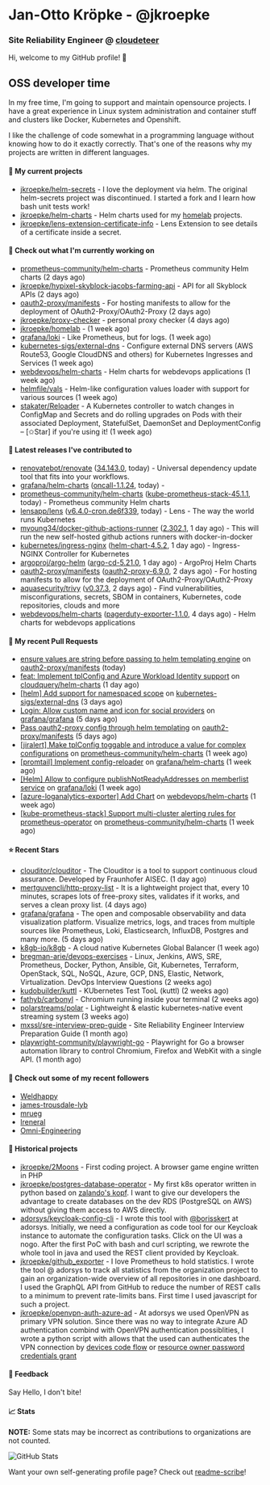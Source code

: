 # Jan-Otto Kröpke - @jkroepke
### Site Reliability Engineer @ [cloudeteer](https://cloudeteer.de/)

Hi, welcome to my GitHub profile! 👋

## OSS developer time
In my free time, I'm going to support and maintain opensource projects. I have a great experience in Linux system administration and container stuff and clusters like Docker, Kubernetes and Openshift.

I like the challenge of code somewhat in a programming language without knowing how to do it exactly correctly. That's one of the reasons why my projects are written in different languages.

#### 🌱 My current projects
- [jkroepke/helm-secrets](https://github.com/jkroepke/helm-secrets) - I love the deployment via helm. The original helm-secrets project was discontinued. I started a fork and I learn how bash unit tests work!
- [jkroepke/helm-charts](https://github.com/jkroepke/helm-charts) - Helm charts used for my [homelab](https://github.com/jkroepke/homelab) projects.
- [jkroepke/lens-extension-certificate-info](https://github.com/jkroepke/lens-extension-certificate-info) - Lens Extension to see details of a certificate inside a secret.

#### 👷 Check out what I'm currently working on

- [prometheus-community/helm-charts](https://github.com/prometheus-community/helm-charts) - Prometheus community Helm charts (2 days ago)
- [jkroepke/hypixel-skyblock-jacobs-farming-api](https://github.com/jkroepke/hypixel-skyblock-jacobs-farming-api) - API for all Skyblock APIs (2 days ago)
- [oauth2-proxy/manifests](https://github.com/oauth2-proxy/manifests) - For hosting manifests to allow for the deployment of OAuth2-Proxy/OAuth2-Proxy (2 days ago)
- [jkroepke/proxy-checker](https://github.com/jkroepke/proxy-checker) - personal proxy checker (4 days ago)
- [jkroepke/homelab](https://github.com/jkroepke/homelab) -  (1 week ago)
- [grafana/loki](https://github.com/grafana/loki) - Like Prometheus, but for logs. (1 week ago)
- [kubernetes-sigs/external-dns](https://github.com/kubernetes-sigs/external-dns) - Configure external DNS servers (AWS Route53, Google CloudDNS and others) for Kubernetes Ingresses and Services (1 week ago)
- [webdevops/helm-charts](https://github.com/webdevops/helm-charts) - Helm charts for webdevops applications (1 week ago)
- [helmfile/vals](https://github.com/helmfile/vals) - Helm-like configuration values loader with support for various sources (1 week ago)
- [stakater/Reloader](https://github.com/stakater/Reloader) - A Kubernetes controller to watch changes in ConfigMap and Secrets and do rolling upgrades on Pods with their associated Deployment, StatefulSet, DaemonSet and DeploymentConfig – [✩Star] if you&#39;re using it! (1 week ago)

#### 🔭 Latest releases I've contributed to

- [renovatebot/renovate](https://github.com/renovatebot/renovate) ([34.143.0](https://github.com/renovatebot/renovate/releases/tag/34.143.0), today) - Universal dependency update tool that fits into your workflows.
- [grafana/helm-charts](https://github.com/grafana/helm-charts) ([oncall-1.1.24](https://github.com/grafana/helm-charts/releases/tag/oncall-1.1.24), today) - 
- [prometheus-community/helm-charts](https://github.com/prometheus-community/helm-charts) ([kube-prometheus-stack-45.1.1](https://github.com/prometheus-community/helm-charts/releases/tag/kube-prometheus-stack-45.1.1), today) - Prometheus community Helm charts
- [lensapp/lens](https://github.com/lensapp/lens) ([v6.4.0-cron.de6f339](https://github.com/lensapp/lens/releases/tag/v6.4.0-cron.de6f339), today) - Lens - The way the world runs Kubernetes
- [myoung34/docker-github-actions-runner](https://github.com/myoung34/docker-github-actions-runner) ([2.302.1](https://github.com/myoung34/docker-github-actions-runner/releases/tag/2.302.1), 1 day ago) - This will run the new self-hosted github actions runners with docker-in-docker
- [kubernetes/ingress-nginx](https://github.com/kubernetes/ingress-nginx) ([helm-chart-4.5.2](https://github.com/kubernetes/ingress-nginx/releases/tag/helm-chart-4.5.2), 1 day ago) - Ingress-NGINX Controller for Kubernetes
- [argoproj/argo-helm](https://github.com/argoproj/argo-helm) ([argo-cd-5.21.0](https://github.com/argoproj/argo-helm/releases/tag/argo-cd-5.21.0), 1 day ago) - ArgoProj Helm Charts
- [oauth2-proxy/manifests](https://github.com/oauth2-proxy/manifests) ([oauth2-proxy-6.9.0](https://github.com/oauth2-proxy/manifests/releases/tag/oauth2-proxy-6.9.0), 2 days ago) - For hosting manifests to allow for the deployment of OAuth2-Proxy/OAuth2-Proxy
- [aquasecurity/trivy](https://github.com/aquasecurity/trivy) ([v0.37.3](https://github.com/aquasecurity/trivy/releases/tag/v0.37.3), 2 days ago) - Find vulnerabilities, misconfigurations, secrets, SBOM in containers, Kubernetes, code repositories, clouds and more
- [webdevops/helm-charts](https://github.com/webdevops/helm-charts) ([pagerduty-exporter-1.1.0](https://github.com/webdevops/helm-charts/releases/tag/pagerduty-exporter-1.1.0), 4 days ago) - Helm charts for webdevops applications

#### 🔨 My recent Pull Requests

- [ensure values are string before passing to helm templating engine](https://github.com/oauth2-proxy/manifests/pull/134) on [oauth2-proxy/manifests](https://github.com/oauth2-proxy/manifests) (today)
- [feat: Implement tplConfig and Azure Workload Identity support](https://github.com/cloudquery/helm-charts/pull/263) on [cloudquery/helm-charts](https://github.com/cloudquery/helm-charts) (1 day ago)
- [[helm] Add support for namespaced scope](https://github.com/kubernetes-sigs/external-dns/pull/3403) on [kubernetes-sigs/external-dns](https://github.com/kubernetes-sigs/external-dns) (3 days ago)
- [Login: Allow custom name and icon for social providers](https://github.com/grafana/grafana/pull/63297) on [grafana/grafana](https://github.com/grafana/grafana) (5 days ago)
- [Pass oauth2-proxy config through helm templating](https://github.com/oauth2-proxy/manifests/pull/132) on [oauth2-proxy/manifests](https://github.com/oauth2-proxy/manifests) (5 days ago)
- [[jiralert] Make tplConfig toggable and introduce a value for complex configurations](https://github.com/prometheus-community/helm-charts/pull/3004) on [prometheus-community/helm-charts](https://github.com/prometheus-community/helm-charts) (1 week ago)
- [[promtail] Implement config-reloader](https://github.com/grafana/helm-charts/pull/2187) on [grafana/helm-charts](https://github.com/grafana/helm-charts) (1 week ago)
- [[Helm] Allow to configure publishNotReadyAddresses on memberlist service](https://github.com/grafana/loki/pull/8446) on [grafana/loki](https://github.com/grafana/loki) (1 week ago)
- [[azure-loganalytics-exporter] Add Chart](https://github.com/webdevops/helm-charts/pull/10) on [webdevops/helm-charts](https://github.com/webdevops/helm-charts) (1 week ago)
- [[kube-prometheus-stack] Support multi-cluster alerting rules for prometheus-operator](https://github.com/prometheus-community/helm-charts/pull/2993) on [prometheus-community/helm-charts](https://github.com/prometheus-community/helm-charts) (1 week ago)

#### ⭐ Recent Stars

- [clouditor/clouditor](https://github.com/clouditor/clouditor) - The Clouditor is a tool to support continuous cloud assurance. Developed by Fraunhofer AISEC. (1 day ago)
- [mertguvencli/http-proxy-list](https://github.com/mertguvencli/http-proxy-list) - It is a lightweight project that, every 10 minutes, scrapes lots of free-proxy sites, validates if it works, and serves a clean proxy list. (4 days ago)
- [grafana/grafana](https://github.com/grafana/grafana) - The open and composable observability and data visualization platform. Visualize metrics, logs, and traces from multiple sources like Prometheus, Loki, Elasticsearch, InfluxDB, Postgres and many more.  (5 days ago)
- [k8gb-io/k8gb](https://github.com/k8gb-io/k8gb) - A cloud native Kubernetes Global Balancer (1 week ago)
- [bregman-arie/devops-exercises](https://github.com/bregman-arie/devops-exercises) - Linux, Jenkins, AWS, SRE, Prometheus, Docker, Python, Ansible, Git, Kubernetes, Terraform, OpenStack, SQL, NoSQL, Azure, GCP, DNS, Elastic, Network, Virtualization. DevOps Interview Questions (2 weeks ago)
- [kudobuilder/kuttl](https://github.com/kudobuilder/kuttl) - KUbernetes Test TooL (kuttl) (2 weeks ago)
- [fathyb/carbonyl](https://github.com/fathyb/carbonyl) - Chromium running inside your terminal (2 weeks ago)
- [polarstreams/polar](https://github.com/polarstreams/polar) - Lightweight &amp; elastic kubernetes-native event streaming system (3 weeks ago)
- [mxssl/sre-interview-prep-guide](https://github.com/mxssl/sre-interview-prep-guide) - Site Reliability Engineer Interview Preparation Guide (1 month ago)
- [playwright-community/playwright-go](https://github.com/playwright-community/playwright-go) - Playwright for Go a browser automation library to control Chromium, Firefox and WebKit with a single API. (1 month ago)

#### 👯 Check out some of my recent followers

- [Weldhappy](https://github.com/Weldhappy)
- [james-trousdale-lyb](https://github.com/james-trousdale-lyb)
- [mrueg](https://github.com/mrueg)
- [lreneral](https://github.com/lreneral)
- [Omni-Engineering](https://github.com/Omni-Engineering)

#### 📜 Historical projects
- [jkroepke/2Moons](https://github.com/jkroepke/2Moons) - First coding project. A browser game engine written in PHP
- [jkroepke/postgres-database-operator](https://github.com/jkroepke/postgres-database-operator) - My first k8s operator written in python based on [zalando's kopf](https://github.com/zalando-incubator/kopf). I want to give our developers the advantage to create databases on the dev RDS (PostgreSQL on AWS) without giving them access to AWS directly.
- [adorsys/keycloak-config-cli](https://github.com/adorsys/keycloak-config-cli) - I wrote this tool with [@borisskert](https://github.com/borisskert) at adorsys. Initially, we need a configuration as code tool for our Keycloak instance to automate the configuration tasks. Click on the UI was a nogo. After the first PoC with bash and curl scripting, we rewrote the whole tool in java and used the REST client provided by Keycloak.
- [jkroepke/github_exporter](https://github.com/jkroepke/github_exporter) - I love Prometheus to hold statistics. I wrote the tool @ adorsys to track all statistics from the organization project to gain an organization-wide overview of all repositories in one dashboard. I used the GraphQL API from GitHub to reduce the number of REST calls to a minimum to prevent rate-limits bans. First time I used javascript for such a project.
- [jkroepke/openvpn-auth-azure-ad](https://github.com/jkroepke/openvpn-auth-azure-ad) - At adorsys we used OpenVPN as primary VPN solution. Since there was no way to integrate Azure AD authentication combind with OpenVPN authentication possiblities, I wrote a python script with allows that the used can authenticates the VPN connection by [devices code flow](https://docs.microsoft.com/en-us/azure/active-directory/develop/v2-oauth2-device-code) or [resource owner password credentials grant](https://docs.microsoft.com/en-us/azure/active-directory/develop/v2-oauth-ropc)

#### 💬 Feedback

Say Hello, I don't bite!

#### 📈 Stats

**NOTE:** Some stats may be incorrect as contributions to organizations
are not counted.

![GitHub Stats](https://github-readme-stats.vercel.app/api?username=jkroepke&count_private=false&theme=tokyonight&show_icons=true)

Want your own self-generating profile page? Check out [readme-scribe](https://github.com/muesli/readme-scribe)!
